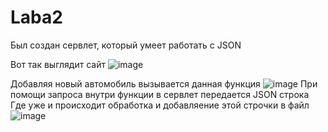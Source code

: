 # Laba2
 Был создан сервлет, который умеет работать с JSON

Вот так выглядит сайт
![image](https://github.com/SashaTrue/Laba2/assets/32790158/88c866db-db9d-456f-8d76-451bda085cbd)

Добавляя новый автомобиль вызывается данная функция
![image](https://github.com/SashaTrue/Laba2/assets/32790158/d9fb249f-866d-40fd-95d6-e7a682fad174)
При помощи запроса внутри функции в сервлет передается JSON строка
Где уже и происходит обработка и добавляение этой строчки в файл
![image](https://github.com/SashaTrue/Laba2/assets/32790158/7a939221-2742-437e-a23e-064a00adce40)
